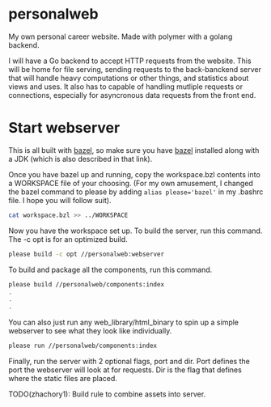 # personalweb
My own personal career website. Made with polymer with a golang backend.

I will have a Go backend to accept HTTP requests from the website. This will be home for file serving, sending requests to the back-banckend server that will handle heavy computations or other things, and statistics about views and uses. It also has to capable of handling mutliple requests or connections, especially for asyncronous data requests from the front end.

# Start webserver

This is all built with [bazel](https://bazel.build/), so make sure you 
have [bazel](https://docs.bazel.build/versions/master/install-ubuntu.html) installed along with a JDK (which is also described in that link).

Once you have bazel up and running, copy the workspace.bzl contents into a 
WORKSPACE file of your choosing. (For my own amusement, I changed the bazel 
command to please by adding `alias please='bazel'` in my .bashrc file. I hope 
you will follow suit).

```bash
cat workspace.bzl >> ../WORKSPACE
```

Now you have the workspace set up. To build the server, run this command. The 
-c opt is for an optimized build.

```bash
please build -c opt //personalweb:webserver
```

To build and package all the components, run this command.

```bash
please build //personalweb/components:index
.
.
.
```

You can also just run any web_library/html_binary to spin up a simple webserver to see what they look like individually.

```bash
please run //personalweb/components:index
```

Finally, run the server with 2 optional flags, port and dir. Port defines the port the webserver will look at for requests. Dir is the flag that defines where the static files are placed.

TODO(zhachory1): Build rule to combine assets into server.

